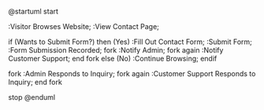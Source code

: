 @startuml
start

:Visitor Browses Website;
:View Contact Page;

if (Wants to Submit Form?) then (Yes)
    :Fill Out Contact Form;
    :Submit Form;
    :Form Submission Recorded;
    fork
        :Notify Admin;
    fork again
        :Notify Customer Support;
    end fork
else (No)
    :Continue Browsing;
endif

fork
    :Admin Responds to Inquiry;
fork again
    :Customer Support Responds to Inquiry;
end fork

stop
@enduml
